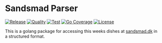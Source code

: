 # Sandsmad Parser

[![Release](https://img.shields.io/github/v/release/frederikhs/sandsmad_parser.svg)](https://github.com/frederikhs/sandsmad_parser/releases/latest)
[![Quality](https://goreportcard.com/badge/github.com/frederikhs/sandsmad_parser)](https://goreportcard.com/report/github.com/frederikhs/sandsmad_parser)
[![Test](https://github.com/frederikhs/sandsmad_parser/actions/workflows/test.yml/badge.svg?branch=main)](https://github.com/frederikhs/sandsmad_parser/actions/workflows/test.yml)
[![Go Coverage](https://github.com/frederikhs/sandsmad_parser/wiki/coverage.svg)](https://raw.githack.com/wiki/frederikhs/sandsmad_parser/coverage.html)
[![License](https://img.shields.io/github/license/frederikhs/sandsmad_parser)](LICENSE)

This is a golang package for accessing this weeks dishes at [sandsmad.dk](https://sandsmad.dk) in a structured format.
